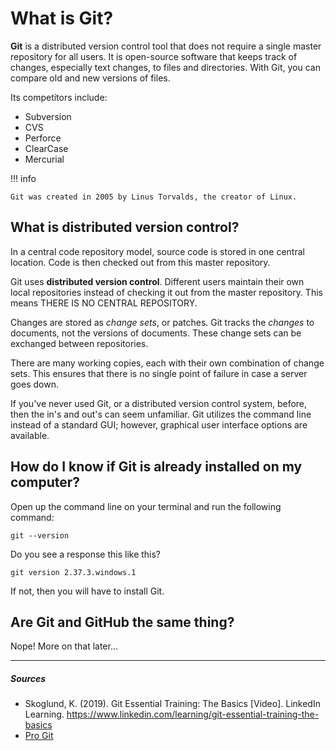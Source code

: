 # What is Git?

**Git** is a distributed version control tool that does not require a single master repository for all users. It is open-source software that keeps track of changes, especially text changes, to files and directories. With Git, you can compare old and new versions of files.

Its competitors include:

- Subversion
- CVS
- Perforce
- ClearCase
- Mercurial

!!! info

    Git was created in 2005 by Linus Torvalds, the creator of Linux.

## What is distributed version control?
In a central code repository model, source code is stored in one central location. Code is then checked out from this master repository.

Git uses **distributed version control**. Different users maintain their own local repositories instead of checking it out from the master repository. This means THERE IS NO CENTRAL REPOSITORY.

Changes are stored as *change sets*, or patches. Git tracks the *changes* to documents, not the versions of documents. These change sets can be exchanged between repositories.

There are many working copies, each with their own combination of change sets. This ensures that there is no single point of failure in case a server goes down.

If you've never used Git, or a distributed version control system, before, then the in's and out's can seem unfamiliar. Git utilizes the command line instead of a standard GUI; however, graphical user interface options are available.

## How do I know if Git is already installed on my computer?
Open up the command line on your terminal and run the following command:

`git --version`

Do you see a response this like this?

`git version 2.37.3.windows.1`

If not, then you will have to install Git.

## Are Git and GitHub the same thing?
Nope! More on that later...

***

##### Sources
- Skoglund, K. (2019). Git Essential Training: The Basics [Video]. LinkedIn Learning. https://www.linkedin.com/learning/git-essential-training-the-basics
- [Pro Git](hhttps://git-scm.com/book/en/v2)